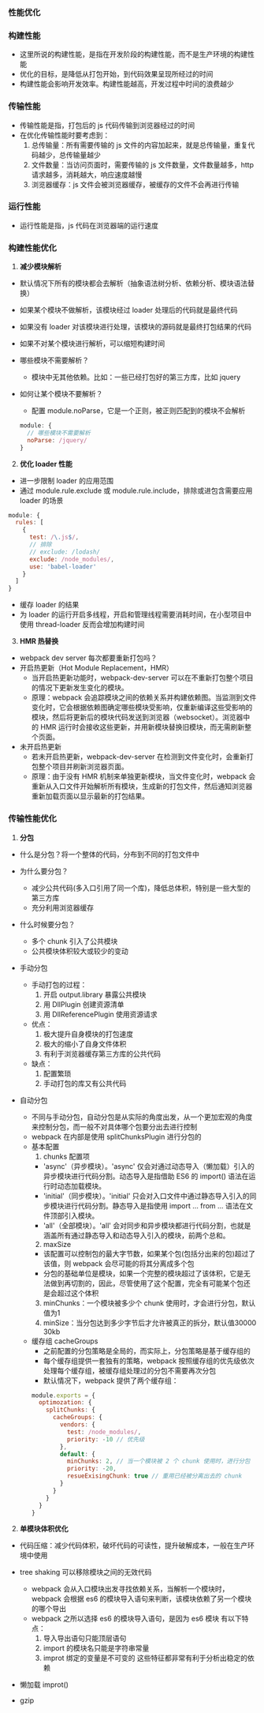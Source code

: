 ### 性能优化

### 构建性能
- 这里所说的构建性能，是指在开发阶段的构建性能，而不是生产环境的构建性能
- 优化的目标，是降低从打包开始，到代码效果呈现所经过的时间
- 构建性能会影响开发效率。构建性能越高，开发过程中时间的浪费越少

### 传输性能
- 传输性能是指，打包后的 js 代码传输到浏览器经过的时间
- 在优化传输性能时要考虑到：
  1. 总传输量：所有需要传输的 js 文件的内容加起来，就是总传输量，重复代码越少，总传输量越少
  2. 文件数量：当访问页面时，需要传输的 js 文件数量，文件数量越多，http 请求越多，消耗越大，响应速度越慢
  3. 浏览器缓存：js 文件会被浏览器缓存，被缓存的文件不会再进行传输

### 运行性能
- 运行性能是指，js 代码在浏览器端的运行速度

### 构建性能优化
1. **减少模块解析**
  - 默认情况下所有的模块都会去解析（抽象语法树分析、依赖分析、模块语法替换）
  - 如果某个模块不做解析，该模块经过 loader 处理后的代码就是最终代码
  - 如果没有 loader 对该模块进行处理，该模块的源码就是最终打包结果的代码
  - 如果不对某个模块进行解析，可以缩短构建时间

  - 哪些模块不需要解析？
    - 模块中无其他依赖。比如：一些已经打包好的第三方库，比如 jquery

  - 如何让某个模块不要解析？
    - 配置 module.noParse，它是一个正则，被正则匹配到的模块不会解析
    ```js
    module: {
      // 哪些模块不需要解析
      noParse: /jquery/
    }
    ```
2. **优化 loader 性能**
  - 进一步限制 loader 的应用范围
  - 通过 module.rule.exclude 或 module.rule.include，排除或进包含需要应用 loader 的场景
  ```js
  module: {
    rules: [
      {
        test: /\.js$/,
        // 排除
        // exclude: /lodash/
        exclude: /node_modules/,
        use: 'babel-loader'
      }
    ]
  }
  ```
  - 缓存 loader 的结果
  - 为 loader 的运行开启多线程，开启和管理线程需要消耗时间，在小型项目中使用 thread-loader 反而会增加构建时间

3. **HMR 热替换**
 - webpack dev server 每次都要重新打包吗？
  - 开启热更新（Hot Module Replacement，HMR）
    - 当开启热更新功能时，webpack-dev-server 可以在不重新打包整个项目的情况下更新发生变化的模块。
    - 原理：webpack 会追踪模块之间的依赖关系并构建依赖图。当监测到文件变化时，它会根据依赖图确定哪些模块受影响，仅重新编译这些受影响的模块，然后将更新后的模块代码发送到浏览器（websocket）。浏览器中的 HMR 运行时会接收这些更新，并用新模块替换旧模块，而无需刷新整个页面。
  - 未开启热更新
    - 若未开启热更新，webpack-dev-server 在检测到文件变化时，会重新打包整个项目并刷新浏览器页面。
    - 原理：由于没有 HMR 机制来单独更新模块，当文件变化时，webpack 会重新从入口文件开始解析所有模块，生成新的打包文件，然后通知浏览器重新加载页面以显示最新的打包结果。

### 传输性能优化
1. **分包**
  - 什么是分包？将一个整体的代码，分布到不同的打包文件中
  - 为什么要分包？
    - 减少公共代码(多入口引用了同一个库)，降低总体积，特别是一些大型的第三方库
    - 充分利用浏览器缓存
  - 什么时候要分包？
    - 多个 chunk 引入了公共模块
    - 公共模块体积较大或较少的变动
  - 手动分包
    - 手动打包的过程：
      1. 开启 output.library 暴露公共模块
      2. 用 DllPlugin 创建资源清单
      3. 用 DllReferencePlugin 使用资源请求
    - 优点：
      1. 极大提升自身模块的打包速度
      2. 极大的缩小了自身文件体积
      3. 有利于浏览器缓存第三方库的公共代码
    - 缺点：
      1. 配置繁琐
      2. 手动打包的库又有公共代码
  
  - 自动分包
    - 不同与手动分包，自动分包是从实际的角度出发，从一个更加宏观的角度来控制分包，而一般不对具体哪个包要分出去进行控制
    - webpack 在内部是使用 splitChunksPlugin 进行分包的
    - 基本配置
      1. chunks 配置项
        - 'async'（异步模块）。'async' 仅会对通过动态导入（懒加载）引入的异步模块进行代码分割。动态导入是指借助 ES6 的 import() 语法在运行时动态加载模块。
        - 'initial'（同步模块）。'initial' 只会对入口文件中通过静态导入引入的同步模块进行代码分割。静态导入是指使用 import ... from ... 语法在文件顶部引入模块。
        - 'all'（全部模块）。'all' 会对同步和异步模块都进行代码分割，也就是涵盖所有通过静态导入和动态导入引入的模块，前两个总和。
      2. maxSize
        - 该配置可以控制包的最大字节数，如果某个包(包括分出来的包)超过了该值，则 webpack 会尽可能的将其分离成多个包
        - 分包的基础单位是模块，如果一个完整的模块超过了该体积，它是无法做到再切割的，因此，尽管使用了这个配置，完全有可能某个包还是会超过这个体积
      3. minChunks：一个模块被多少个 chunk 使用时，才会进行分包，默认值为1
      4. minSize：当分包达到多少字节后才允许被真正的拆分，默认值30000 30kb
    - 缓存组 cacheGroups
      - 之前配置的分包策略是全局的，而实际上，分包策略是基于缓存组的
      - 每个缓存组提供一套独有的策略，webpack 按照缓存组的优先级依次处理每个缓存组，被缓存组处理过的分包不需要再次分包
      - 默认情况下，webpack 提供了两个缓存组：
      ```js
      module.exports = {
        optimozation: {
          splitChunks: {
            cacheGroups: {
              vendors: {
                test: /node_modules/,
                priority: -10 // 优先级
              },
              default: {
                minChunks: 2, // 当一个模块被 2 个 chunk 使用时，进行分包
                priority: -20,
                resueExisingChunk: true // 重用已经被分离出去的 chunk
              }
            }
          }
        }
      }
      ```
2. **单模块体积优化**
  - 代码压缩：减少代码体积，破坏代码的可读性，提升破解成本，一般在生产环境中使用

  - tree shaking 可以移除模块之间的无效代码
    - webpack 会从入口模块出发寻找依赖关系，当解析一个模块时，webpack 会根据 es6 的模块导入语句来判断，该模块依赖了另一个模块的哪个导出
    - webpack 之所以选择 es6 的模块导入语句，是因为 es6 模块 有以下特点：
      1. 导入导出语句只能顶层语句
      2. import 的模块名只能是字符串常量
      3. improt 绑定的变量是不可变的
      这些特征都非常有利于分析出稳定的依赖
    
  - 懒加载 improt()

  - gzip